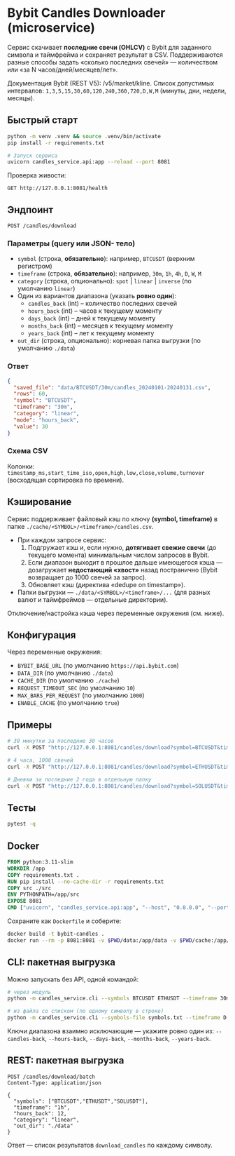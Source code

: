 # Bybit Candles Downloader (microservice)

Сервис скачивает **последние свечи (OHLCV)** с Bybit для заданного символа и таймфрейма и сохраняет результат в CSV.
Поддерживаются разные способы задать «сколько последних свечей» — количеством или «за N часов/дней/месяцев/лет».

Документация Bybit (REST V5): /v5/market/kline. Список допустимых интервалов: `1,3,5,15,30,60,120,240,360,720,D,W,M` (минуты, дни, недели, месяцы).

## Быстрый старт

```bash
python -m venv .venv && source .venv/bin/activate
pip install -r requirements.txt

# Запуск сервиса
uvicorn candles_service.api:app --reload --port 8081
```

Проверка живости:
```
GET http://127.0.0.1:8081/health
```

## Эндпоинт

```
POST /candles/download
```

### Параметры (query или JSON- тело)

- `symbol` (строка, **обязательно**): например, `BTCUSDT` (верхним регистром)
- `timeframe` (строка, **обязательно**): например, `30m`, `1h`, `4h`, `D`, `W`, `M`
- `category` (строка, опционально): `spot` | `linear` | `inverse` (по умолчанию `linear`)
- Один из вариантов диапазона (указать **ровно один**):
  - `candles_back` (int) – количество последних свечей
  - `hours_back` (int) – часов к текущему моменту
  - `days_back` (int) – дней к текущему моменту
  - `months_back` (int) – месяцев к текущему моменту
  - `years_back` (int) – лет к текущему моменту
- `out_dir` (строка, опционально): корневая папка выгрузки (по умолчанию `./data`)

### Ответ
```json
{
  "saved_file": "data/BTCUSDT/30m/candles_20240101-20240131.csv",
  "rows": 60,
  "symbol": "BTCUSDT",
  "timeframe": "30m",
  "category": "linear",
  "mode": "hours_back",
  "value": 30
}
```

### Схема CSV
Колонки: `timestamp_ms,start_time_iso,open,high,low,close,volume,turnover` (восходящая сортировка по времени).

## Кэширование

Сервис поддерживает файловый кэш по ключу **(symbol, timeframe)** в папке `./cache/<SYMBOL>/<timeframe>/candles.csv`. 
- При каждом запросе сервис:
  1. Подгружает кэш и, если нужно, **дотягивает свежие свечи** (до текущего момента) минимальным числом запросов в Bybit.
  2. Если диапазон выходит в прошлое дальше имеющегося кэша — дозагружает **недостающий «хвост»** назад постранично (Bybit возвращает до 1000 свечей за запрос).
  3. Обновляет кэш (директива «dedupe on timestamp»).
- Папки выгрузки — `./data/<SYMBOL>/<timeframe>/...` (для разных валют и таймфреймов — отдельные директории).

Отключение/настройка кэша через переменные окружения (см. ниже).

## Конфигурация

Через переменные окружения:
- `BYBIT_BASE_URL` (по умолчанию `https://api.bybit.com`)
- `DATA_DIR` (по умолчанию `./data`)
- `CACHE_DIR` (по умолчанию `./cache`)
- `REQUEST_TIMEOUT_SEC` (по умолчанию `10`)
- `MAX_BARS_PER_REQUEST` (по умолчанию `1000`)
- `ENABLE_CACHE` (по умолчанию `true`)

## Примеры

```bash
# 30 минутки за последние 30 часов
curl -X POST "http://127.0.0.1:8081/candles/download?symbol=BTCUSDT&timeframe=30m&hours_back=30"

# 4 часа, 1000 свечей
curl -X POST "http://127.0.0.1:8081/candles/download?symbol=ETHUSDT&timeframe=4h&candles_back=1000"

# Дневки за последние 2 года в отдельную папку
curl -X POST "http://127.0.0.1:8081/candles/download?symbol=SOLUSDT&timeframe=D&years_back=2&out_dir=/tmp/out"
```

## Тесты

```bash
pytest -q
```

## Docker

```Dockerfile
FROM python:3.11-slim
WORKDIR /app
COPY requirements.txt .
RUN pip install --no-cache-dir -r requirements.txt
COPY src ./src
ENV PYTHONPATH=/app/src
EXPOSE 8081
CMD ["uvicorn", "candles_service.api:app", "--host", "0.0.0.0", "--port", "8081"]
```
Сохраните как `Dockerfile` и соберите:
```bash
docker build -t bybit-candles .
docker run --rm -p 8081:8081 -v $PWD/data:/app/data -v $PWD/cache:/app/cache bybit-candles
```


## CLI: пакетная выгрузка

Можно запускать без API, одной командой:

```bash
# через модуль
python -m candles_service.cli --symbols BTCUSDT ETHUSDT --timeframe 30m --hours-back 12

# из файла со списком (по одному символу в строке)
python -m candles_service.cli --symbols-file symbols.txt --timeframe D --years-back 1
```

Ключи диапазона взаимно исключающие — укажите ровно один из:
`--candles-back`, `--hours-back`, `--days-back`, `--months-back`, `--years-back`.


## REST: пакетная выгрузка

```
POST /candles/download/batch
Content-Type: application/json

{
  "symbols": ["BTCUSDT","ETHUSDT","SOLUSDT"],
  "timeframe": "1h",
  "hours_back": 12,
  "category": "linear",
  "out_dir": "./data"
}
```

Ответ — список результатов `download_candles` по каждому символу.
